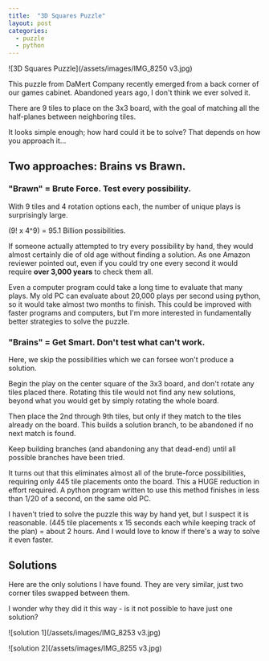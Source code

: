 ```yaml
---
title:  "3D Squares Puzzle"
layout: post
categories:
  - puzzle
  - python
---
```


![3D Squares Puzzle](/assets/images/IMG_8250 v3.jpg)

This puzzle from DaMert Company recently emerged from a back corner of our games cabinet.  Abandoned years ago, I don't think we ever solved it.

There are 9 tiles to place on the 3x3 board, with the goal of matching all the half-planes between neighboring tiles.

It looks simple enough; how hard could it be to solve?  That depends on how you approach it…

## Two approaches: Brains vs Brawn.

### "Brawn" = Brute Force.  Test every possibility.

With 9 tiles and 4 rotation options each, the number of unique plays is surprisingly large.

(9! x 4^9) = 95.1 Billion possibilities.

If someone actually attempted to try every possibility by hand, they would almost certainly die of old age without finding a solution.  As one Amazon reviewer pointed out, even if you could try one every second it would require **over 3,000 years** to check them all.

Even a computer program could take a long time to evaluate that many plays.  My old PC can evaluate about 20,000 plays per second using python, so it would take almost two months to finish.  This could be improved with faster programs and computers, but I'm more interested in fundamentally better strategies to solve the puzzle.

### "Brains" = Get Smart.  Don't test what can't work.
Here, we skip the possibilities which we can forsee won't produce a solution.

Begin the play on the center square of the 3x3 board, and don't rotate any tiles placed there.  Rotating this tile would not find any new solutions, beyond what you would get by simply rotating the whole board.

Then place the 2nd through 9th tiles, but only if they match to the tiles already on the board.  This builds a solution branch, to be abandoned if no next match is found.

Keep building branches (and abandoning any that dead-end) until all possible branches have been tried.

It turns out that this eliminates almost all of the brute-force possibilities, requiring only 445 tile placements onto the board.  This a HUGE reduction in effort required.  A python program written to use this method finishes in less than 1/20 of a second, on the same old PC.

I haven't tried to solve the puzzle this way by hand yet, but I suspect it is reasonable.  (445 tile placements x 15 seconds each while keeping track of the plan) = about 2 hours.  And I would love to know if there's a way to solve it even faster.

## Solutions
Here are the only solutions I have found.  They are very similar, just two corner tiles swapped between them.

I wonder why they did it this way - is it not possible to have just one solution?

![solution 1](/assets/images/IMG_8253 v3.jpg)

![solution 2](/assets/images/IMG_8255 v3.jpg)
